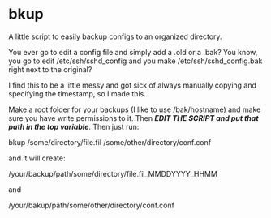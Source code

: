 # bkup
A little script to easily backup configs to an organized directory.

You ever go to edit a config file and simply add a .old or a .bak? You know, you go to edit /etc/ssh/sshd_config and you make /etc/ssh/sshd_config.bak right next to the original?

I find this to be a little messy and got sick of always manually copying and specifying the timestamp, so I made this.

Make a root folder for your backups (I like to use /bak/hostname) and make sure you have write permissions to it. Then ***EDIT THE SCRIPT and put that path in the top variable***. Then just run:

bkup /some/directory/file.fil /some/other/directory/conf.conf

and it will create:

/your/backup/path/some/directory/file.fil_MMDDYYYY_HHMM

and

/your/bakup/path/some/other/directory/conf.conf
